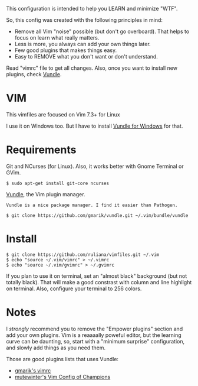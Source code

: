 This configuration is intended to help you LEARN and minimize "WTF".

So, this config was created with the following principles in mind:

  * Remove all Vim "noise" possible (but don't go overboard). That helps to focus on learn what really matters.
  * Less is more, you always can add your own things later.
  * Few good plugins that makes things easy.
  * Easy to REMOVE what you don't want or don't understand.

Read "vimrc" file to get all changes. Also, once you want to install new plugins, check [Vundle](https://github.com/gmarik/vundle).

VIM
===

This vimfiles are focused on Vim 7.3+ for Linux

I use it on Windows too. But I have to install [Vundle for Windows](https://github.com/gmarik/vundle/wiki/Vundle-for-Windows) for that.


Requirements
============

Git and NCurses (for Linux). Also, it works better with Gnome Terminal or GVim.

```
$ sudo apt-get install git-core ncurses
```

[Vundle](https://github.com/gmarik/vundle), the Vim plugin manager.

    Vundle is a nice package manager. I find it easier than Pathogen.

```
$ git clone https://github.com/gmarik/vundle.git ~/.vim/bundle/vundle
```

Install
=======

```
$ git clone https://github.com/ruliana/vimfiles.git ~/.vim
$ echo "source ~/.vim/vimrc" > ~/.vimrc
$ echo "source ~/.vim/gvimrc" > ~/.gvimrc
```

If you plan to use it on terminal, set an "almost black" background (but not totally black). That will make a good constrast with column and line highlight on terminal. Also, configure your terminal to 256 colors.

Notes
=====

I *strongly* recommend you to remove the "Empower plugins" section and add your own plugins. Vim is a reaaaally poweful editor, but the learning curve can be daunting, so, start with a "minimum surprise" configuration, and slowly add things as you need them.

Those are good plugins lists that uses Vundle:

* [gmarik's vimrc](https://github.com/gmarik/vimfiles/blob/1f4f26d42f54443f1158e0009746a56b9a28b053/vimrc#L136)
* [mutewinter's Vim Config of Champions](https://github.com/mutewinter/dot_vim)
